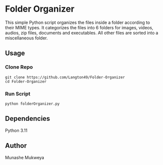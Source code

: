 # Folder Organizer

This simple Python script organizes the files inside a folder according to their MIME types. It categorizes the files into 6 folders for images, videos, audios, zip files, documents and executables. All other files are sorted into a miscellaneous folder.

## Usage

### Clone Repo
```
git clone https://github.com/Langton49/Folder-Organizer
cd Folder-Organizer
```
### Run Script
```
python folderOrganizer.py
```
## Dependencies
Python 3.11

## Author
Munashe Mukweya

